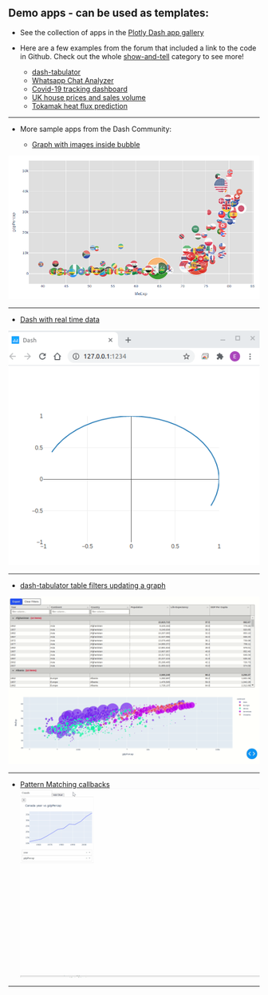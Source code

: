 
## __Demo apps - can be used as templates:__

-  See the collection of apps in the [Plotly Dash app gallery](https://dash-gallery.plotly.host/Portal/)

-  Here are a few examples from the forum that included a link to the code in  Github.  Check out the whole
    [show-and-tell](https://community.plotly.com/tag/show-and-tell) category to see more!  
      - [dash-tabulator](https://community.plotly.com/t/tabulator-dash-component/42261)  
      - [Whatsapp Chat Analyzer](https://github.com/irfanchahyadi/Whatsapp-Chat-Analyzer)  
      - [Covid-19 tracking dashboard](https://community.plotly.com/t/show-tell-covid19-hot-spots-dashboard/44730)  
      - [UK house prices and sales volume](https://community.plotly.com/t/show-and-tell-uk-house-prices-and-sales-volume-visualization/45989)  
      - [Tokamak heat flux prediction](https://community.plotly.com/t/show-and-tell-dash-for-tokamak-heat-flux-prediction/45586)  
        
---
-  More sample apps from the Dash Community:  

      - [Graph with images inside bubble](https://community.plotly.com/t/put-images-inside-bubbles/41364/2)

![](./images/graph-images-in-bubbles.png)

---

- [Dash with real time data](stackoverflow.com/questions/63589249/plotly-dash-display-real-time-data-in-smooth-animation/63681810#63681810)

![](./images/real-time-data.gif)

---

- [dash-tabulator table filters updating a graph](https://community.plotly.com/t/tabulator-dash-component/42261/21?u=annmariew)

![](./images/tabulator.gif)

---

 - [Pattern Matching callbacks](https://community.plotly.com/t/pattern-call-backs-regarding-adding-dynamic-graphs/40724/3)
![](./images/pattern-matching.gif)

---


